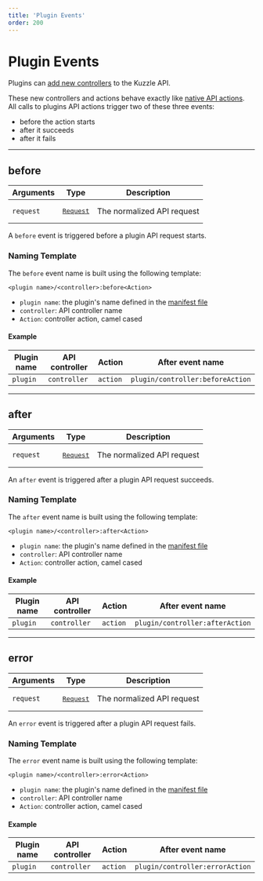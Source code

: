 ```yaml
---
title: 'Plugin Events'
order: 200
---
```


# Plugin Events

<SinceBadge version="1.0.0" />

Plugins can [add new controllers](/core/1/plugins/essentials/controllers) to the Kuzzle API.

These new controllers and actions behave exactly like [native API actions](/core/1/plugins/events/api-events/).  
All calls to plugins API actions trigger two of these three events:

- before the action starts
- after it succeeds
- after it fails

---

## before

| Arguments | Type                                                           | Description                |
| --------- | -------------------------------------------------------------- | -------------------------- |
| `request` | <pre><a href=/plugins/1/constructors/request>Request</a></pre> | The normalized API request |

A `before` event is triggered before a plugin API request starts.

### Naming Template

The `before` event name is built using the following template:

`<plugin name>/<controller>:before<Action>`

- `plugin name`: the plugin's name defined in the [manifest file](/core/1/plugins/essentials/getting-started/#prerequisites-default)
- `controller`: API controller name
- `Action`: controller action, camel cased

#### Example

| Plugin name | API controller | Action   | After event name                 |
| ----------- | -------------- | -------- | -------------------------------- |
| `plugin`    | `controller`   | `action` | `plugin/controller:beforeAction` |

---

## after

| Arguments | Type                                                           | Description                |
| --------- | -------------------------------------------------------------- | -------------------------- |
| `request` | <pre><a href=/plugins/1/constructors/request>Request</a></pre> | The normalized API request |

An `after` event is triggered after a plugin API request succeeds.

### Naming Template

The `after` event name is built using the following template:

`<plugin name>/<controller>:after<Action>`

- `plugin name`: the plugin's name defined in the [manifest file](/core/1/plugins/essentials/getting-started/#prerequisites-default)
- `controller`: API controller name
- `Action`: controller action, camel cased

#### Example

| Plugin name | API controller | Action   | After event name                |
| ----------- | -------------- | -------- | ------------------------------- |
| `plugin`    | `controller`   | `action` | `plugin/controller:afterAction` |

---

## error

| Arguments | Type                                                           | Description                |
| --------- | -------------------------------------------------------------- | -------------------------- |
| `request` | <pre><a href=/plugins/1/constructors/request>Request</a></pre> | The normalized API request |

An `error` event is triggered after a plugin API request fails.

### Naming Template

The `error` event name is built using the following template:

`<plugin name>/<controller>:error<Action>`

- `plugin name`: the plugin's name defined in the [manifest file](/core/1/plugins/essentials/getting-started/#prerequisites-default)
- `controller`: API controller name
- `Action`: controller action, camel cased

#### Example

| Plugin name | API controller | Action   | After event name                |
| ----------- | -------------- | -------- | ------------------------------- |
| `plugin`    | `controller`   | `action` | `plugin/controller:errorAction` |
